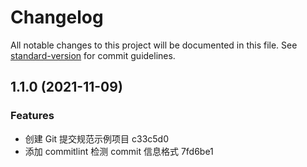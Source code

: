 # Changelog

All notable changes to this project will be documented in this file. See [standard-version](https://github.com/conventional-changelog/standard-version) for commit guidelines.

## 1.1.0 (2021-11-09)


### Features

* 创建 Git 提交规范示例项目 c33c5d0
* 添加 commitlint 检测 commit 信息格式 7fd6be1
